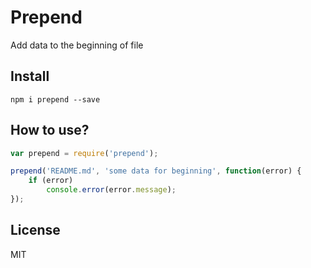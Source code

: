 # Prepend

Add data to the beginning of file

## Install

```
npm i prepend --save
```

## How to use?

```js
var prepend = require('prepend');

prepend('README.md', 'some data for beginning', function(error) {
    if (error)
        console.error(error.message);
});

```

## License

MIT
